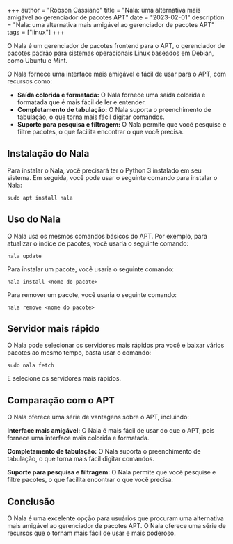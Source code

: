 +++
author = "Robson Cassiano"
title = "Nala: uma alternativa mais amigável ao gerenciador de pacotes APT"
date = "2023-02-01"
description = "Nala: uma alternativa mais amigável ao gerenciador de pacotes APT"
tags = ["linux"]
+++

O Nala é um gerenciador de pacotes frontend para o APT, o gerenciador de pacotes padrão para sistemas operacionais Linux baseados em Debian, como Ubuntu e Mint. 

O Nala fornece uma interface mais amigável e fácil de usar para o APT, com recursos como:

* **Saída colorida e formatada:** O Nala fornece uma saída colorida e formatada que é mais fácil de ler e entender.
* **Completamento de tabulação:** O Nala suporta o preenchimento de tabulação, o que torna mais fácil digitar comandos.
* **Suporte para pesquisa e filtragem:** O Nala permite que você pesquise e filtre pacotes, o que facilita encontrar o que você precisa.

## Instalação do Nala

Para instalar o Nala, você precisará ter o Python 3 instalado em seu sistema. Em seguida, você pode usar o seguinte comando para instalar o Nala:

```shell
sudo apt install nala
```

## Uso do Nala
O Nala usa os mesmos comandos básicos do APT. Por exemplo, para atualizar o índice de pacotes, você usaria o seguinte comando:

```shell
nala update
```
Para instalar um pacote, você usaria o seguinte comando:

```shell
nala install <nome do pacote>
```
Para remover um pacote, você usaria o seguinte comando:

```shell
nala remove <nome do pacote>
```

## Servidor mais rápido

O Nala pode selecionar os servidores mais rápidos pra você e baixar vários pacotes ao mesmo tempo, basta usar o comando:

```shell
sudo nala fetch
```
E selecione os servidores mais rápidos.

## Comparação com o APT
O Nala oferece uma série de vantagens sobre o APT, incluindo:

**Interface mais amigável:** O Nala é mais fácil de usar do que o APT, pois fornece uma interface mais colorida e formatada.

**Completamento de tabulação:** O Nala suporta o preenchimento de tabulação, o que torna mais fácil digitar comandos.

**Suporte para pesquisa e filtragem:** O Nala permite que você pesquise e filtre pacotes, o que facilita encontrar o que você precisa.

## Conclusão
O Nala é uma excelente opção para usuários que procuram uma alternativa mais amigável ao gerenciador de pacotes APT. O Nala oferece uma série de recursos que o tornam mais fácil de usar e mais poderoso.